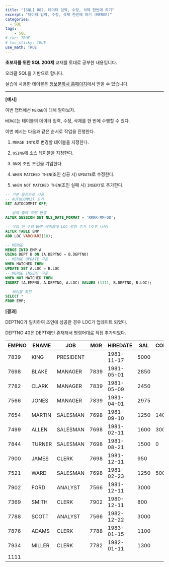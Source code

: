 ```yaml
---
title: "[SQL] 082. 데이터 입력, 수정, 삭제 한번에 하기"
excerpt: "데이터 입력, 수정, 삭제 한번에 하기 (MERGE)"
categories: 
  - SQL
tags: 
    - SQL
# toc: TRUE
# toc_sticky: TRUE
use_math: TRUE
---
```


**초보자를 위한 SQL 200제** 교재를 토대로 공부한 내용입니다.

오라클 SQL을 기반으로 합니다.

실습에 사용한 테이블은 [정보문화사 홈페이지](http://infopub.co.kr/index.asp)에서 받을 수 있습니다.

---

**[예시]**

이번 챕터에선 `MERGE`에 대해 알아보자.

`MERGE`는 테이블의 데이터 입력, 수정, 삭제를 한 번에 수행할 수 있다.

이번 예시는 다음과 같은 순서로 작업을 진행한다.

1. `MERGE INTO`로 변경할 테이블을 지정한다.


2. `USING`에 소스 테이블을 지정한다.


3. `ON`에 조인 조건을 기입한다.


4. `WHEN MATCHED THEN`(조인 성공 시) `UPDATE`로 수정한다.


5. `WHEN NOT MATCHED THEN`(조인 실패 시) `INSERT`로 추가한다.


```sql
-- 기본 옵션으로 사용
-- AUTOCOMMIT 끄기
SET AUTOCOMMIT OFF;

-- 날짜 출력 포맷 변경
ALTER SESSION SET NLS_DATE_FORMAT = 'RRRR-MM-DD';
```

```sql
-- 작업 전 수행 EMP 테이블에 LOC 컬럼 추가 (추후 나옴)
ALTER TABLE EMP
ADD LOC VARCHAR2(10);

-- MERGE
MERGE INTO EMP A
USING DEPT B ON (A.DEPTNO = B.DEPTNO)
-- MERGE UPDATE 구문
WHEN MATCHED THEN
UPDATE SET A.LOC = B.LOC
-- MERGE INSERT 구문
WHEN NOT MATCHED THEN
INSERT (A.EMPNO, A.DEPTNO, A.LOC) VALUES (1111, B.DEPTNO, B.LOC);

-- 테이블 확인
SELECT *
FROM EMP;
```


**[결과]**

DEPTNO가 일치하여 조인에 성공한 경우 LOC가 업데이트 되었다.

DEPTNO 40은 DEPT에만 존재해서 명령어대로 직접 추가되었다.

EMPNO|ENAME|JOB|MGR|HIREDATE|SAL|COMM|DEPTNO|LOC
|-|-|-|-|-|-|-|-|-|
7839|KING|PRESIDENT||1981-11-17|5000||10|NEW YORK
7698|BLAKE|MANAGER|7839|1981-05-01|2850||30|CHICAGO
7782|CLARK|MANAGER|7839|1981-05-09|2450||10|NEW YORK
7566|JONES|MANAGER|7839|1981-04-01|2975||20|DALLAS
7654|MARTIN|SALESMAN|7698|1981-09-10|1250|1400|30|CHICAGO
7499|ALLEN|SALESMAN|7698|1981-02-11|1600|300|30|CHICAGO
7844|TURNER|SALESMAN|7698|1981-08-21|1500|0|30|CHICAGO
7900|JAMES|CLERK|7698|1981-12-11|950||30|CHICAGO
7521|WARD|SALESMAN|7698|1981-02-23|1250|500|30|CHICAGO
7902|FORD|ANALYST|7566|1981-12-11|3000||20|DALLAS
7369|SMITH|CLERK|7902|1980-12-11|800||20|DALLAS
7788|SCOTT|ANALYST|7566|1982-12-22|3000||20|DALLAS
7876|ADAMS|CLERK|7788|1983-01-15|1100||20|DALLAS
7934|MILLER|CLERK|7782|1982-01-11|1300||10|NEW YORK
1111|||||||40|BOSTON